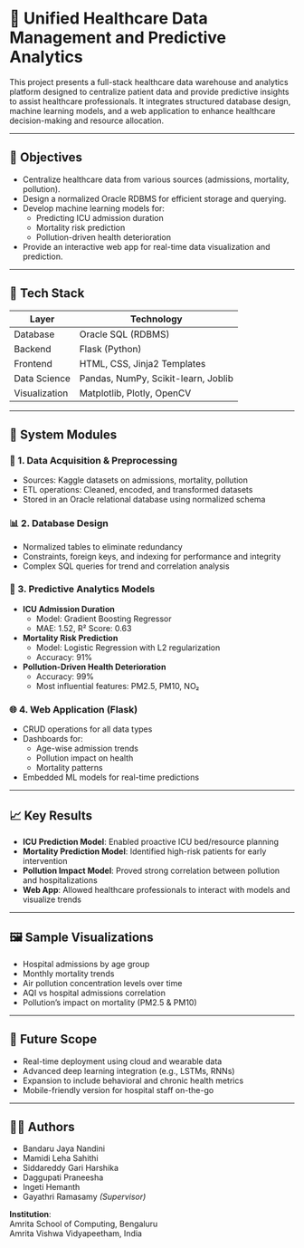 # 🏥 Unified Healthcare Data Management and Predictive Analytics

This project presents a full-stack healthcare data warehouse and analytics platform designed to centralize patient data and provide predictive insights to assist healthcare professionals. It integrates structured database design, machine learning models, and a web application to enhance healthcare decision-making and resource allocation.

---

## 🎯 Objectives

- Centralize healthcare data from various sources (admissions, mortality, pollution).
- Design a normalized Oracle RDBMS for efficient storage and querying.
- Develop machine learning models for:
  - Predicting ICU admission duration
  - Mortality risk prediction
  - Pollution-driven health deterioration
- Provide an interactive web app for real-time data visualization and prediction.

---

## 🧱 Tech Stack

| Layer           | Technology                           |
|----------------|---------------------------------------|
| Database        | Oracle SQL (RDBMS)                   |
| Backend         | Flask (Python)                       |
| Frontend        | HTML, CSS, Jinja2 Templates          |
| Data Science    | Pandas, NumPy, Scikit-learn, Joblib   |
| Visualization   | Matplotlib, Plotly, OpenCV           |

---

## 🧩 System Modules

### 📁 1. Data Acquisition & Preprocessing
- Sources: Kaggle datasets on admissions, mortality, pollution
- ETL operations: Cleaned, encoded, and transformed datasets
- Stored in an Oracle relational database using normalized schema

### 📊 2. Database Design
- Normalized tables to eliminate redundancy
- Constraints, foreign keys, and indexing for performance and integrity
- Complex SQL queries for trend and correlation analysis

### 🤖 3. Predictive Analytics Models
- **ICU Admission Duration**
  - Model: Gradient Boosting Regressor
  - MAE: 1.52, R² Score: 0.63
- **Mortality Risk Prediction**
  - Model: Logistic Regression with L2 regularization
  - Accuracy: 91%
- **Pollution-Driven Health Deterioration**
  - Accuracy: 99%
  - Most influential features: PM2.5, PM10, NO₂

### 🌐 4. Web Application (Flask)
- CRUD operations for all data types
- Dashboards for:
  - Age-wise admission trends
  - Pollution impact on health
  - Mortality patterns
- Embedded ML models for real-time predictions

---

## 📈 Key Results

- **ICU Prediction Model**: Enabled proactive ICU bed/resource planning
- **Mortality Prediction Model**: Identified high-risk patients for early intervention
- **Pollution Impact Model**: Proved strong correlation between pollution and hospitalizations
- **Web App**: Allowed healthcare professionals to interact with models and visualize trends

---

## 🖼️ Sample Visualizations

- Hospital admissions by age group
- Monthly mortality trends
- Air pollution concentration levels over time
- AQI vs hospital admissions correlation
- Pollution’s impact on mortality (PM2.5 & PM10)

---

## 🚀 Future Scope

- Real-time deployment using cloud and wearable data
- Advanced deep learning integration (e.g., LSTMs, RNNs)
- Expansion to include behavioral and chronic health metrics
- Mobile-friendly version for hospital staff on-the-go

---

## 👨‍💻 Authors

- Bandaru Jaya Nandini  
- Mamidi Leha Sahithi  
- Siddareddy Gari Harshika  
- Daggupati Praneesha  
- Ingeti Hemanth  
- Gayathri Ramasamy *(Supervisor)*

**Institution**:  
Amrita School of Computing, Bengaluru  
Amrita Vishwa Vidyapeetham, India
